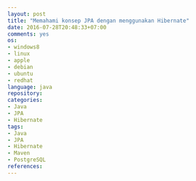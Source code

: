 ```yaml
---
layout: post
title: "Memahami konsep JPA dengan menggunakan Hibernate"
date: 2016-07-28T20:48:33+07:00
comments: yes
os:
- windows8
- linux
- apple
- debian
- ubuntu
- redhat
language: java
repository:
categories:
- Java
- JPA
- Hibernate
tags:
- Java
- JPA
- Hibernate
- Maven
- PostgreSQL
references:
---
```

